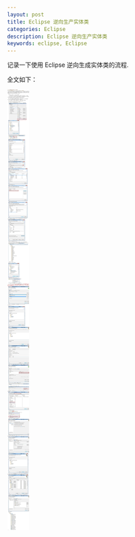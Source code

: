 ```yaml
---
layout: post
title: Eclipse 逆向生产实体类
categories: Eclipse
description: Eclipse 逆向生产实体类
keywords: eclipse, Eclipse
---
```


记录一下使用 Eclipse 逆向生成实体类的流程.

全文如下：

![image](https://github.com/stdupanda/stdupanda.github.io/raw/master/images/posts/eclipse_orm.jpg)
